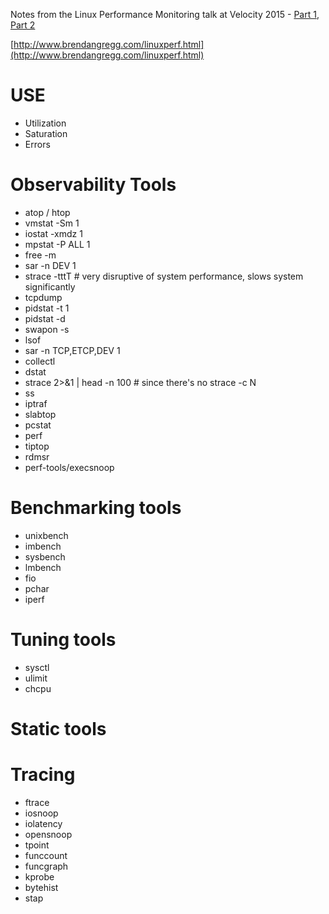 Notes from the Linux Performance Monitoring talk at Velocity 2015 - [Part 1](http://www.youtube.com/watch?v=FJW8nGV4jxY), [Part 2](http://www.youtube.com/watch?v=zrr2nUln9Kk)

[http://www.brendangregg.com/linuxperf.html](http://www.brendangregg.com/linuxperf.html)

# USE
- Utilization
- Saturation
- Errors

# Observability Tools
- atop / htop
- vmstat -Sm 1
- iostat -xmdz 1
- mpstat -P ALL 1
- free -m
- sar -n DEV 1
- strace -tttT # very disruptive of system performance, slows system significantly
- tcpdump
- pidstat -t 1
- pidstat -d
- swapon -s
- lsof
- sar -n TCP,ETCP,DEV 1
- collectl
- dstat
- strace 2>&1 | head -n 100 # since there's no strace -c N
- ss
- iptraf
- slabtop
- pcstat
- perf
- tiptop
- rdmsr
- perf-tools/execsnoop

# Benchmarking tools
- unixbench
- imbench
- sysbench
- lmbench
- fio
- pchar
- iperf

# Tuning tools
- sysctl
- ulimit
- chcpu

# Static tools
# Tracing
- ftrace
- iosnoop
- iolatency
- opensnoop
- tpoint
- funccount
- funcgraph
- kprobe
- bytehist
- stap

